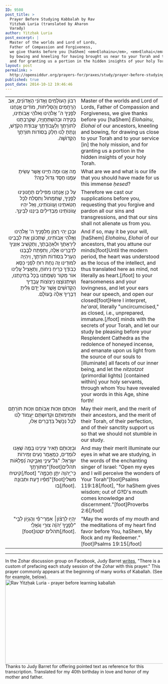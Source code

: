 ```yaml
---
ID: 9508
post_title: >
  Prayer Before Studying Kabbalah by Rav
  Yitzḥak Luria (translated by Aharon
  Varady)
author: Yitzḥak Luria
post_excerpt: |
  Master of the worlds and Lord of Lords,
  Father of Compassion and Forgiveness,
  we give thanks before you [haShem] <em>Elohainu</em>, <em>Elohai</em> of our ancestors,
  by bowing and kneeling for having brought us near to your Torah and to your sacred work,
  and for granting us a portion in the hidden insights of your holy Torah.
layout: post
permalink: >
  http://opensiddur.org/prayers-for/praxes/study/prayer-before-studying-kabbalah-by-rav-yitzhak-luria-translated-by-aharon-varady/
published: true
post_date: 2014-10-12 19:46:46
---
```


<table style="margin-left: auto;margin-right: auto;">
<tbody>
<tr>
<td style="vertical-align:top;" width="46%">
<div class="liturgy" style="text-align: right;"><span lang="he">
רִבּוֺן הָעוֺלָמִים וַאֲדוֺנֵי הָאֲדוֺנִים,
 אַב הָרָחֲמִים וְהָסְּלִיחוֺת,
 מוֺדִים אֲנַחְנוּ לְפָנֶיךָ ה׳ אֱלֹהֵינוּ וֵאלֹהֵי אֲבוֹתֵינוּ,
 בְּקִידָּה וּבְהִשְׁתַּחֲוָיָה,
שֶׁקֵּרַבְתָּנוּ לְתוֺרָתֶךָ וְלַעֲבוֺדָתֶךָ עֲבוֺדַת הַקֹדֶשׁ,
וְנָתַתָּ לָנוּ חֵלֶק בְּסוֺדוֺת תּוֺרָתֶךָ הַקְּדוֺשָׁה.‏ 
</span></div></td>
 
<td width="53%"><div class="english">
Master of the worlds and Lord of Lords, 
Father of Compassion and Forgiveness,
we give thanks before you [haShem] <em>Elohainu</em>, <em>Elohai</em> of our ancestors, 
kneeling and bowing, 
for drawing us close to your Torah and to your service [in] the holy mission, 
and for granting us a portion in the hidden insights of your holy Torah.
	</div></td></tr>
<tr><td style="vertical-align:top;" width="46%"><div class="liturgy" style="text-align: right;"><span lang="he">
מָה אֲנוּ וּמָה חַיֵּינוּ אֲשֶר עָשִׂיתָ עִמָּנוּ חֶסֶד גָּדוֺל כָּזֶה?‏ 
</span></div></td>
 
<td width="53%"><div class="english">
What are we and what is our life that you should have made for us this immense <em>ḥesed</em>? 
	</div></td></tr>
<tr><td style="vertical-align:top;" width="46%"><div class="liturgy" style="text-align: right;"><span lang="he">
 עַל כֵּן אֲנַחְנוּ מַפִּילִים תַּחֲנוּנֵינוּ לְפָנֶיךָ,
 שֶׁתִּמְחוֺל וְתִסְלַח לְכָל חַטֹּאתֵינוּ וְעֲווֹנוֺתֵינוּ,
 וְאַל יִהְיוּ עֲווֹנוֺתֵינוּ מַבְדִּילִים בֵּינֵנוּ לְבֵינֶךָ.‏
</span></div></td>
 
<td width="53%"><div class="english">
Therefore we cast our supplications before you, 
requesting that you forgive and pardon all our sins and transgressions, 
and that our sins shall not alienate us from you.
	</div></td></tr>
<tr><td style="vertical-align:top;" width="46%"><div class="liturgy" style="text-align: right;"><span lang="he">
וּבְכֵן יְהִי רָצוֺן מִלְפָנֶיךָ ה' אֱלֹהֵינוּ וְאֱלֹהֵי אֲבוֺתֵינוּ,
 שֶׁתְּכוֺנֵן אֶת לְבָבֵינוּ לְיִרְאָתֶךָ וּלְאַהֲבָתֶךָ,
 וְתַקְשִׁיב אַזְנֶיךָ לִדְבָרֵינוּ אֵלֶה,
 וְתִפְתַּח לְבָבֵנוּ הֶעָרֵל בּסוֺדוֺת תּוֺרָתֶךָ,
 וְיִהְיֶה לִמּוּדֵינוּ זֶה נַחַת רוּחַ לִפְנֵי כִסֵּא כְבוֺדֶךָ כְּרֵיחַ נִיחוֺחַ,
 וְתַאֲצִיל עֲלֵינוּ אוֺר מְקוֺר נִשְׁמָתֵנוּ בְּכָל בְּחִינָתֵנוּ,
 וְשֶׁיִּתְנוֺצְצוּ נִיצוֺצוֺת עֲבָדֶיךָ הַקְּדוֺשִׁים אֲשֶׁר עַל יָדָם גִּלִּיתָ דְבָרֶיךָ אֵלֶה בָּעוֺלָם.‏
</span></div></td>
 
<td width="53%"><div class="english">
And if so, may it be your will, [haShem] <em>Elohainu</em>, <em>Elohai</em> of our ancestors, 
that you attune our minds[foot]Until the modern period, the heart was understood as the locus of the intellect, and thus translated here as mind, not literally as heart.[/foot] to your fearsomeness and your lovingness, 
and let your ears hear our speech, 
and open our closed[foot]Here I interpret, <em>he'aral</em>, literally "uncircumcised," as closed, i.e., unprepared, immature.[/foot] minds with the secrets of your Torah,
and let our study be pleasing before your Resplendent Cathedra as the redolence of honeyed incense,
and emanate upon us light from the source of our souls to [illuminate] all facets of our inner being, 
and let the <em>nitzotzot</em> (primordial lights) [contained within] your holy servants, through whom You have revealed your words in this Age, shine forth! 
	</div></td></tr>
<tr><td style="vertical-align:top;" width="46%"><div class="liturgy" style="text-align: right;"><span lang="he">
 וּזְכוּתָם 
וּזְכוּת אֲבוֹתָם 
וּזְכוּת תּוֺרָתָם וּתְמִימוּתָם וּקְדוּשָתָם
יַעֲמוֺד לָנוּ לְבַל נִכָּשֵׁל בִּדְבָרִים אֵלוּ,‏
</span></div></td>
 
<td width="53%"><div class="english">
May their merit, 
and the merit of their ancestors, 
and the merit of their Torah, of their perfection, and of their sanctity 
support us so that we should not stumble in our study.
	</div></td></tr>
<tr><td style="vertical-align:top;" width="46%"><div class="liturgy" style="text-align: right;"><span lang="he">
 וּבִזְכוּתָם תָּאִיר עֵינֵינוּ בַּמֶּה שֶׁאָנוּ לוֺמְדִים, כְּמַאֲמַר נְעִים זְמִירוֺת יִשְׂרָאֵל: "גַּל־עֵינַ֥י וְאַבִּ֑יטָה נִ֝פְלָא֗וֹת מִתּוֹרָתֶֽךָ"[foot]תהלים קיט׃יח[/foot] "כִּֽי־יְ֭הוָה יִתֵּ֣ן חָכְמָ֑ה מִ֝פִּ֗יו דַּ֣עַת וּתְבוּנָֽה׃"[foot]משלי ב׃ו[/foot].
</span></div></td>
 
<td width="53%"><div class="english">
And may their merit illuminate our eyes in what we are studying, in the words of the enchanting singer of Israel: 
“Open my eyes and I will perceive the wonders of Your Torah”[foot]Psalms 119:18[/foot], "for haShem gives wisdom; out of G‽D's mouth comes knowledge and discernment."[foot]Proverbs 2:6[/foot] 
	</div></td></tr>
<tr><td style="vertical-align:top;" width="46%"><div class="liturgy" style="text-align: right;"><span lang="he">
 "יִֽהְי֥וּ לְרָצ֨וֹן׀ אִמְרֵי־פִ֡י וְהֶגְי֣וֹן לִבִּ֣י לְפָנֶ֑יךָ יְ֝הוָ֗ה צוּרִ֥י וְגֹאֲלִֽי׃"[foot]תהלים יט׃טו[/foot].‏‏
</span></div></td>
 
<td width="53%"><div class="english">
"May the words of my mouth and the meditations of my heart find favor before You, haShem, My Rock and my Redeemer."[foot]Psalms 19:15[/foot]
</td></tr>
</tbody>
</tbody></tbody></tbody></table>

<hr />
In the Zohar discussion group on Facebook, Judy Barret <a href="https://www.facebook.com/groups/theZohar/389142124572403/">writes</a>, "There is a custom of prefacing each study session of the Zohar with this prayer." This prayer commonly appears at the beginning of many works of Kaballah. (See for example, below). 
<a href="http://goo.gl/jlBMcV"><img src="http://opensiddur.org/wp-content/uploads/2014/10/Rav-Yitzḥak-Luria-prayer-before-learning-kaballah.png" alt="Rav Yitzḥak Luria - prayer before learning kaballah" width="564" height="269" class="aligncenter size-full wp-image-9528" /></a>
Thanks to Judy Barret for offering pointed text as reference for this transcription. Translated for my 40th birthday in love and honor of my mother and father.
